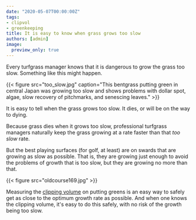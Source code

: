 ```yaml
---
date: "2020-05-07T00:00:00Z"
tags:
- clipvol
- greenkeeping
title: It is easy to know when grass grows too slow
authors: [admin]
image:
  preview_only: true
---
```


Every turfgrass manager knows that it is dangerous to grow the grass too slow. Something like this might happen.

{{< figure src="too_slow.jpg" caption="This bentgrass putting green in central Japan was growing too slow and shows problems with dollar spot, algae, slow recovery of pitchmarks, and senescing leaves." >}}

It is easy to tell when the grass grows too slow. It dies, or will be on the way to dying.

Because grass dies when it grows too slow, professional turfgrass managers naturally keep the grass growing at a rate faster than that *too slow* rate. 

But the best playing surfaces (for golf, at least) are on swards that are growing as slow as possible. That is, they are growing just enough to avoid the problems of growth that is too slow, but they are growing no more than that.

{{< figure src="oldcourse169.jpg" >}}

Measuring the [clipping volume](https://micahwoods.github.io/buckets/) on putting greens is an easy way to safely get as close to the optimum growth rate as possible. And when one knows the clipping volume, it's easy to do this safely, with no risk of the growth being too slow.
